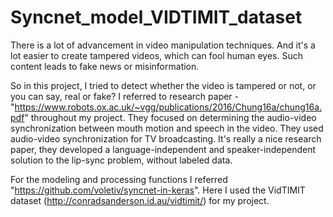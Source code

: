 # Syncnet_model_VIDTIMIT_dataset

There is a lot of advancement in video manipulation techniques. And it's a lot easier to create tampered videos, which can fool human eyes. Such content leads to fake news or misinformation.

So in this project, I tried to detect whether the video is tampered or not, or you can say, real or fake? I referred to research paper - "https://www.robots.ox.ac.uk/~vgg/publications/2016/Chung16a/chung16a.pdf" throughout my project. They focused on determining the audio-video synchronization between mouth motion and speech in the video. They used audio-video synchronization for TV broadcasting. It's really a nice research paper, they developed a language-independent and speaker-independent solution to the lip-sync problem, without labeled data. 

For the modeling and processing functions I referred "https://github.com/voletiv/syncnet-in-keras". Here I used the VidTIMIT dataset (http://conradsanderson.id.au/vidtimit/) for my project. 
